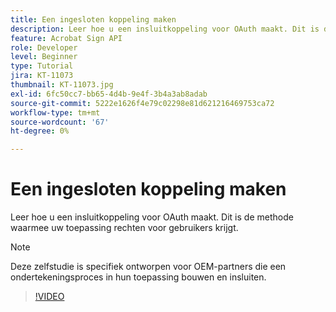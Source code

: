 ```yaml
---
title: Een ingesloten koppeling maken
description: Leer hoe u een insluitkoppeling voor OAuth maakt. Dit is de methode waarvoor uw toepassing rechten voor gebruikers krijgt
feature: Acrobat Sign API
role: Developer
level: Beginner
type: Tutorial
jira: KT-11073
thumbnail: KT-11073.jpg
exl-id: 6fc50cc7-bb65-4d4b-9e4f-3b4a3ab8adab
source-git-commit: 5222e1626f4e79c02298e81d621216469753ca72
workflow-type: tm+mt
source-wordcount: '67'
ht-degree: 0%

---
```


# Een ingesloten koppeling maken

Leer hoe u een insluitkoppeling voor OAuth maakt. Dit is de methode waarmee uw toepassing rechten voor gebruikers krijgt.

>[!NOTE]
>
>Deze zelfstudie is specifiek ontworpen voor OEM-partners die een ondertekeningsproces in hun toepassing bouwen en insluiten.

>[!VIDEO](https://video.tv.adobe.com/v/347349?hidetitle=true)
